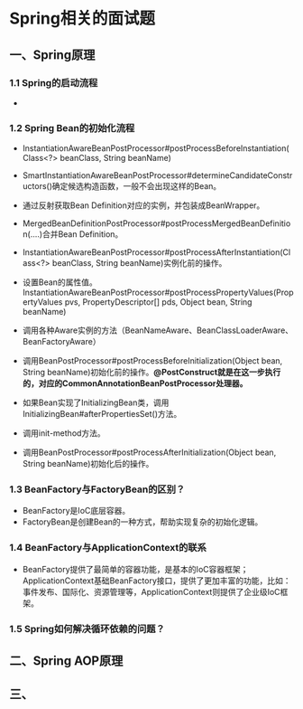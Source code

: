 # Spring相关的面试题

## 一、Spring原理

### 1.1 Spring的启动流程

* 



### 1.2 Spring Bean的初始化流程

* InstantiationAwareBeanPostProcessor#postProcessBeforeInstantiation(Class<?> beanClass, String beanName) 

* SmartInstantiationAwareBeanPostProcessor#determineCandidateConstructors()确定候选构造函数，一般不会出现这样的Bean。
* 通过反射获取Bean Definition对应的实例，并包装成BeanWrapper。
* MergedBeanDefinitionPostProcessor#postProcessMergedBeanDefinition(....)合并Bean Definition。
* InstantiationAwareBeanPostProcessor#postProcessAfterInstantiation(Class<?> beanClass, String beanName)实例化前的操作。
* 设置Bean的属性值。InstantiationAwareBeanPostProcessor#postProcessPropertyValues(PropertyValues pvs, PropertyDescriptor[] pds, Object bean, String beanName)
* 调用各种Aware实例的方法（BeanNameAware、BeanClassLoaderAware、BeanFactoryAware）
* 调用BeanPostProcessor#postProcessBeforeInitialization(Object bean, String beanName)初始化前的操作。**@PostConstruct就是在这一步执行的，对应的CommonAnnotationBeanPostProcessor处理器。**
* 如果Bean实现了InitializingBean类，调用InitializingBean#afterPropertiesSet()方法。
* 调用init-method方法。
* 调用BeanPostProcessor#postProcessAfterInitialization(Object bean, String beanName)初始化后的操作。



### 1.3 BeanFactory与FactoryBean的区别？

* BeanFactory是IoC底层容器。
* FactoryBean是创建Bean的一种方式，帮助实现复杂的初始化逻辑。



### 1.4 BeanFactory与ApplicationContext的联系

* BeanFactory提供了最简单的容器功能，是基本的IoC容器框架；ApplicationContext基础BeanFactory接口，提供了更加丰富的功能，比如：事件发布、国际化、资源管理等，ApplicationContext则提供了企业级IoC框架。



### 1.5 Spring如何解决循环依赖的问题？





## 二、Spring AOP原理



## 三、

